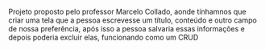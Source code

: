 Projeto proposto pelo professor Marcelo Collado, aonde tínhamnos que criar uma tela que a pessoa escrevesse um título, conteúdo e outro campo de nossa preferência, após isso a pessoa salvaria essas informações e depois poderia excluir elas, funcionando como um CRUD
